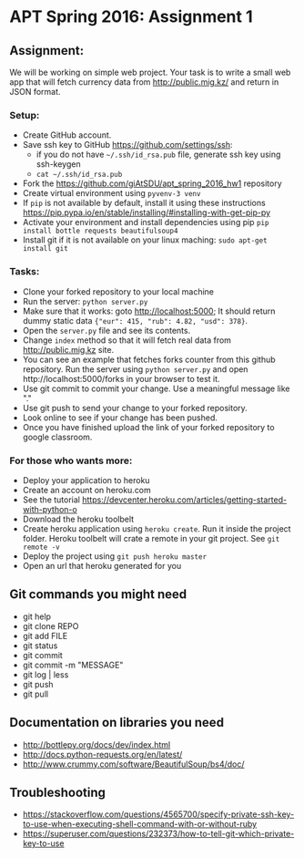 # APT Spring 2016: Assignment 1

## Assignment:

We will be working on simple web project. Your task is to write a small
web app that will fetch currency data from http://public.mig.kz/ and return
in JSON format.

### Setup:

 * Create GitHub account.
 * Save ssh key to GitHub <https://github.com/settings/ssh>:
   - if you do not have `~/.ssh/id_rsa.pub` file, generate ssh key using ssh-keygen
   - `cat ~/.ssh/id_rsa.pub`
 * Fork the https://github.com/giAtSDU/apt_spring_2016_hw1 repository
 * Create virtual environment using `pyvenv-3 venv`
 * If `pip` is not available by default, install it using these instructions https://pip.pypa.io/en/stable/installing/#installing-with-get-pip-py 
 * Activate your environment and install dependencies using pip `pip install bottle requests beautifulsoup4`
 * Install git if it is not available on your linux maching: `sudo apt-get install git`


### Tasks:
 * Clone your forked repository to your local machine
 * Run the server: `python server.py`
 * Make sure that it works: goto <http://localhost:5000>; It should return dummy static data `{"eur": 415, "rub": 4.82, "usd": 378}`. 
 * Open the `server.py` file and see its contents.
 * Change `index` method so that it will fetch real data from http://public.mig.kz site.
 * You can see an example that fetches forks counter from this github repository. Run the server using `python server.py` and open http://localhost:5000/forks in your browser to test it. 
 * Use git commit to commit your change. Use a meaningful message like "."
 * Use git push to send your change to your forked repository.
 * Look online to see if your change has been pushed.
 * Once you have finished upload the link of your forked repository to google classroom.

### For those who wants more:
 * Deploy your application to heroku
 * Create an account on heroku.com
 * See the tutorial <https://devcenter.heroku.com/articles/getting-started-with-python-o>
 * Download the heroku toolbelt
 * Create heroku application using `heroku create`. Run it inside the project folder. Heroku toolbelt will crate a remote in your git project. See `git remote -v`
 * Deploy the project using `git push heroku master` 
 * Open an url that heroku generated for you

## Git commands you might need

 * git help
 * git clone REPO
 * git add FILE
 * git status
 * git commit
 * git commit -m "MESSAGE"
 * git log | less
 * git push
 * git pull

## Documentation on libraries you need

 * http://bottlepy.org/docs/dev/index.html
 * http://docs.python-requests.org/en/latest/
 * http://www.crummy.com/software/BeautifulSoup/bs4/doc/

## Troubleshooting

 * https://stackoverflow.com/questions/4565700/specify-private-ssh-key-to-use-when-executing-shell-command-with-or-without-ruby
 * https://superuser.com/questions/232373/how-to-tell-git-which-private-key-to-use

